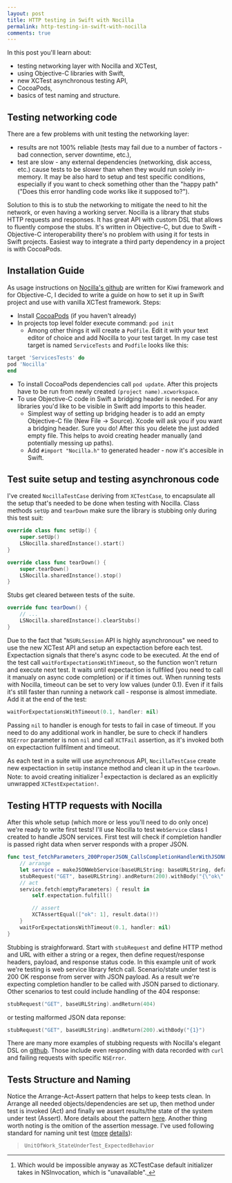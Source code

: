 ```yaml
---
layout: post
title: HTTP testing in Swift with Nocilla
permalink: http-testing-in-swift-with-nocilla
comments: true
---
```

In this post you'll learn about:

- testing networking layer with Nocilla and XCTest,
- using Objective-C libraries with Swift,
- new XCTest asynchronous testing API,
- CocoaPods,
- basics of test naming and structure.

<!--more-->

## Testing networking code
There are a few problems with unit testing the networking layer:

- results are not 100% reliable (tests may fail due to a number of factors - bad connection, server downtime, etc.),
- test are slow - any external dependencies (networking, disk access, etc.) cause tests to be slower than when they would run solely in-memory.
It may be also hard to setup and test specific conditions, especially if you want to check something other than the "happy path" ("Does this error handling code works like it supposed to?").

Solution to this is to stub the networking to mitigate the need to hit the network, or even having a working server. Nocilla is a library that stubs HTTP requests and responses. It has great API with custom DSL that allows to fluently compose the stubs. It's written in Objective-C, but due to Swift - Objective-C interoperability there's no problem with using it for tests in Swift projects. Easiest way to integrate a third party dependency in a project is with CocoaPods.

## Installation Guide
As usage instructions on [Nocilla's github](https://github.com/luisobo/Nocilla) are written for Kiwi framework and for Objective-C, I decided to write a guide on how to set it up in Swift project and use with vanilla XCTest framework.
Steps:

- Install [CocoaPods](http://cocoapods.org/) (if you haven't already)
- In projects top level folder execute command: `pod init`
  - Among other things it will create a `Podfile`. Edit it with your text editor of choice and add Nocilla to your test target. In my case test target is named `ServiceTests` and `Podfile` looks like this:

```ruby
target 'ServicesTests' do
pod 'Nocilla'
end
```

- To install CocoaPods dependencies call `pod update`. After this projects have to be run from newly created `(project name).xcworkspace`.
- To use Objective-C code in Swift a bridging header is needed. For any libraries you'd like to be visible in Swift add imports to this header.
  - Simplest way of setting up bridging header is to add an empty Objective-C file (New File -> Source). Xcode will ask you if you want a bridging header. Sure you do! After this you delete the just added empty file. This helps to avoid creating header manually (and potentially messing up paths).
  - Add `#import "Nocilla.h"` to generated header - now it's accesible in Swift.

## Test suite setup and testing asynchronous code
I've created `NocillaTestCase` deriving from `XCTestCase`, to encapsulate all the setup that's needed to be done when testing with Nocilla. Class methods `setUp` and `tearDown` make sure the library is stubbing only during this test suit:

```swift
override class func setUp() {
    super.setUp()
    LSNocilla.sharedInstance().start()
}

override class func tearDown() {
    super.tearDown()
    LSNocilla.sharedInstance().stop()
}
```

Stubs get cleared between tests of the suite.

```swift
override func tearDown() {
    // ...
    LSNocilla.sharedInstance().clearStubs()
}
```

Due to the fact that "`NSURLSession` API is highly asynchronous" we need to use the new XCTest API and setup an expectaction before each test. Expectaction signals that there's async code to be executed. At the end of the test call `waitForExpectationsWithTimeout`, so the function won't return and execute next test. It waits until expectaction is fullfiled (you need to call it manualy on async code completion) or if it times out. When running tests with Nocilla, timeout can be set to very low values (under 0.1). Even if it fails it's still faster than running a network call - response is almost immediate.
Add it at the end of the test:

```swift
waitForExpectationsWithTimeout(0.1, handler: nil)
```

Passing `nil` to handler is enough for tests to fail in case of timeout. If you need to do any additional work in handler, be sure to check if handlers `NSError` parameter is non `nil` and call `XCTFail` assertion, as it's invoked both on expectaction fullfilment and timeout.

As each test in a suite will use asynchronous API, `NocillaTestCase` create new expectaction in `setUp` instance method and clean it up in the `tearDown`. Note: to avoid creating initializer <sup id="fnref:1">
        <a href="#fn:1" rel="footnote">1</a>
    </sup> expectaction is declared as an explicitly unwrapped `XCTestExpectation!`.

## Testing HTTP requests with Nocilla
After this whole setup (which more or less you'll need to do only once) we're ready to write first tests! 
I'll use Nocilla to test `WebService` class I created to handle JSON services. First test will check if completion handler is passed right data when server responds with a proper JSON.

```swift
func test_fetchParameters_200ProperJSON_CallsCompletionHandlerWithJSONObject() {
    // arrange
    let service = makeJSONWebService(baseURLString: baseURLString, defaultParameters: emptyParameters)
    stubRequest("GET", baseURLString).andReturn(200).withBody("{\"ok\":1}")
    // act
    service.fetch(emptyParameters) { result in
        self.expectation.fulfill()

        // assert
        XCTAssertEqual(["ok": 1], result.data()!)
    }
    waitForExpectationsWithTimeout(0.1, handler: nil)
}
```

Stubbing is straighforward. Start with `stubRequest` and define HTTP method and URL with either a string or a regex, then define request/response headers, payload, and response status code. In this example unit of work we're testing is web service library fetch call. Scenario/state under test is 200 OK response from server with JSON payload. As a result we're expecting completion handler to be called with JSON parsed to dictionary. Other scenarios to test could include handling of the 404 response:

```swift
stubRequest("GET", baseURLString).andReturn(404)
```

or testing malformed JSON data reponse:

```swift
stubRequest("GET", baseURLString).andReturn(200).withBody("{1}")
```

There are many more examples of stubbing requests with Nocilla's elegant DSL on [github](https://github.com/luisobo/Nocilla#stubbing-requests). Those include even responding with data recorded with `curl` and failing requests with specific `NSError`.

## Tests Structure and Naming
Notice the Arrange-Act-Assert pattern that helps to keep tests clean. In Arrange all needed objects/dependencies are set up, then method under test is invoked (Act) and finally we assert results/the state of the system under test (Assert). More details about the pattern [here](http://www.arrangeactassert.com/why-and-what-is-arrange-act-assert/). Another thing worth noting is the omition of the assertion message. I've used following standard for naming unit test ([more](http://osherove.com/blog/2005/4/3/naming-standards-for-unit-tests.html) [details](http://osherove.com/blog/2012/5/15/test-naming-conventions-with-unit-of-work.html)):
> `UnitOfWork_StateUnderTest_ExpectedBehavior`


***

<div class="footnotes"><ol>
    <li class="footnote" id="fn:1">
        <p>Which would be impossible anyway as XCTestCase default initializer takes in NSInvocation, which is "unavailable".<a href="#fnref:1" title="return to article"> ↩</a><p>
    </li>
</ol></div>

